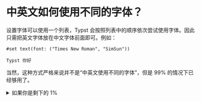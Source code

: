 # 中英文如何使用不同的字体？

设置字体可以使用一个列表，Typst 会按照列表中的顺序依次尝试使用字体。因此只需把英文字体放在中文字体前面即可。例如：

```typst
#set text(font: ("Times New Roman", "SimSun"))

Typst 你好

```

当然，这种方式严格来说并不是“中英文使用不同的字体”，但是 99% 的情况下已经够用了。

<details>
<summary>如果你是剩下的 1%</summary>

如果你发现了中文引号不对劲，那么你可以用这个修复 `#show regex("[“”]"): set text(font: "SimSun")`，并期待 Typst 更新。

Tracking Issue：https://github.com/typst/typst/issues/3385

</details>
